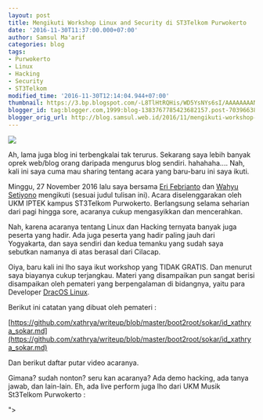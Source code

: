 ```yaml
---
layout: post
title: Mengikuti Workshop Linux and Security di ST3Telkom Purwokerto
date: '2016-11-30T11:37:00.000+07:00'
author: Samsul Ma'arif
categories: blog
tags:
- Purwokerto
- Linux
- Hacking
- Security
- ST3Telkom
modified_time: '2016-11-30T12:14:04.944+07:00'
thumbnail: https://3.bp.blogspot.com/-L8TlHtRQHis/WD5YsNYs6sI/AAAAAAAANdk/eAKY7dMH-VY2og3Dd4fiGxvft_sPO7qYQCLcB/s72-c/tanya-jawab-workshop-linux.png
blogger_id: tag:blogger.com,1999:blog-1383767785423682157.post-7039663894181080240
blogger_orig_url: http://blog.samsul.web.id/2016/11/mengikuti-workshop-linux-and-security.html
---
```


[![](https://3.bp.blogspot.com/-L8TlHtRQHis/WD5YsNYs6sI/AAAAAAAANdk/eAKY7dMH-VY2og3Dd4fiGxvft_sPO7qYQCLcB/s320/tanya-jawab-workshop-linux.png)](https://3.bp.blogspot.com/-L8TlHtRQHis/WD5YsNYs6sI/AAAAAAAANdk/eAKY7dMH-VY2og3Dd4fiGxvft_sPO7qYQCLcB/s1600/tanya-jawab-workshop-linux.png)

Ah, lama juga blog ini terbengkalai tak terurus. Sekarang saya lebih banyak oprek web/blog orang daripada mengurus blog sendiri. hahahaha.... Nah, kali ini saya cuma mau sharing tentang acara yang baru-baru ini saya ikuti.  

Minggu, 27 November 2016 lalu saya bersama [Eri Febrianto](http://erilinux.web.id/) dan [Wahyu Setiyono](http://waahyu.my.id/) mengikuti (sesuai judul tulisan ini). Acara diselenggarakan oleh UKM IPTEK kampus ST3Telkom Purwokerto. Berlangsung selama seharian dari pagi hingga sore, acaranya cukup mengasyikkan dan mencerahkan.  

Nah, karena acaranya tentang Linux dan Hacking ternyata banyak juga peserta yang hadir. Ada juga peserta yang hadir paling jauh dari Yogyakarta, dan saya sendiri dan kedua temanku yang sudah saya sebutkan namanya di atas berasal dari Cilacap.  

Oiya, baru kali ini lho saya ikut workshop yang TIDAK GRATIS. Dan menurut saya biayanya cukup terjangkau. Materi yang disampaikan pun sangat berisi disampaikan oleh pemateri yang berpengalaman di bidangnya, yaitu para Developer [DracOS Linux](http://dracos-linux.org/).  

Berikut ini catatan yang dibuat oleh pemateri :  

[https://github.com/xathrya/writeup/blob/master/boot2root/sokar/id_xathrya_sokar.md](https://github.com/xathrya/writeup/blob/master/boot2root/sokar/id_xathrya_sokar.md)  

Dan berikut daftar putar video acaranya.  

  

Gimana? sudah nonton? seru kan acaranya? Ada demo hacking, ada tanya jawab, dan lain-lain. Eh, ada live perform juga lho dari UKM Musik St3Telkom Purwokerto :  

">

